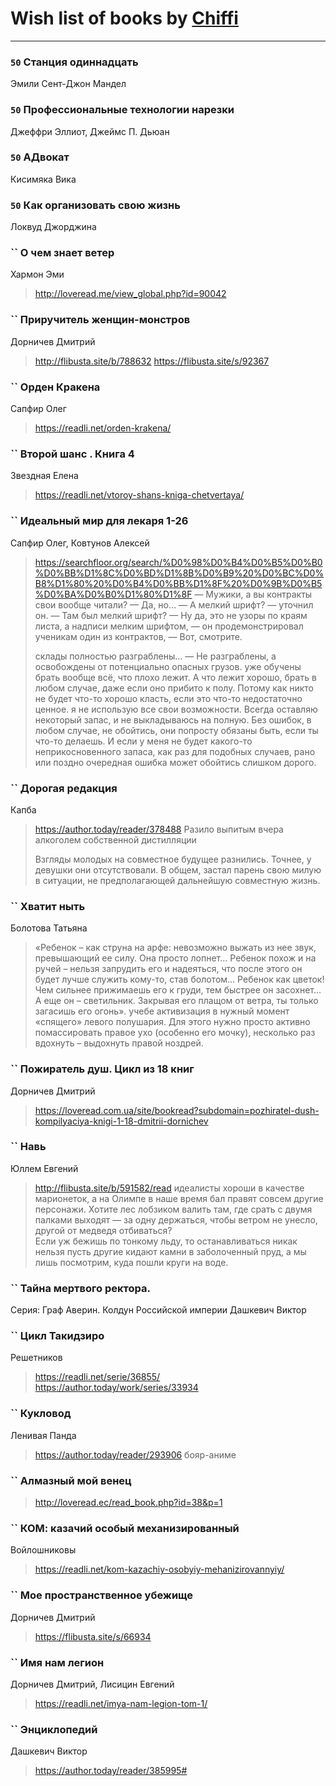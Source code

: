 # Wish list of books by [Chiffi](https://plus.google.com/105831994080785626680)
---

### `50` Станция одиннадцать
Эмили Сент-Джон Мандел

### `50` Профессиональные технологии нарезки
Джеффри Эллиот, Джеймс П. Дьюан

### `50` АДвокат
Кисимяка Вика

### `50` Как организовать свою жизнь
Локвуд Джорджина

### `` О чем знает ветер
Хармон Эми
> http://loveread.me/view_global.php?id=90042

### `` Приручитель женщин-монстров
Дорничев Дмитрий
> http://flibusta.site/b/788632
> https://flibusta.site/s/92367

### `` Орден Кракена
Сапфир Олег
> https://readli.net/orden-krakena/

### `` Второй шанс . Книга 4
Звездная Елена
> https://readli.net/vtoroy-shans-kniga-chetvertaya/

### `` Идеальный мир для лекаря 1-26
Сапфир Олег, Ковтунов Алексей
> https://searchfloor.org/search/%D0%98%D0%B4%D0%B5%D0%B0%D0%BB%D1%8C%D0%BD%D1%8B%D0%B9%20%D0%BC%D0%B8%D1%80%20%D0%B4%D0%BB%D1%8F%20%D0%9B%D0%B5%D0%BA%D0%B0%D1%80%D1%8F
> — Мужики, а вы контракты свои вообще читали? 
> 	— Да, но…
> 	— А мелкий шрифт? — уточнил он.
> 	— Там был мелкий шрифт?
> 	— Ну да, это не узоры по краям листа, а надписи мелким шрифтом, — он продемонстрировал ученикам один из контрактов, — Вот, смотрите.
> 
> склады полностью разграблены…
> 	— Не разграблены, а освобождены от потенциально опасных грузов.
> уже обучены брать вообще всё, что плохо лежит. А что лежит хорошо, брать в любом случае, даже если оно прибито к полу. Потому как никто не будет что-то хорошо класть, если это что-то недостаточно ценное.
> я не использую все свои возможности. Всегда оставляю некоторый запас, и не выкладываюсь на полную. Без ошибок, в любом случае, не обойтись, они попросту обязаны быть, если ты что-то делаешь. И если у меня не будет какого-то неприкосновенного запаса, как раз для подобных случаев, рано или поздно очередная ошибка может обойтись слишком дорого.

### `` Дорогая редакция
Капба
> https://author.today/reader/378488
> Разило выпитым вчера алкоголем собственной дистилляции
> 
> Взгляды молодых на совместное будущее разнились. Точнее, у девушки они отсутствовали. В общем, застал парень свою милую в ситуации, не предполагающей дальнейшую совместную жизнь.

### `` Хватит ныть
Болотова Татьяна
> «Ребенок – как струна на арфе: невозможно выжать из нее звук, превышающий ее силу. Она просто лопнет…
> 	Ребенок похож и на ручей – нельзя запрудить его и надеяться, что после этого он будет лучше служить кому-то, став болотом…
> 	Ребенок как цветок! Чем сильнее прижимаешь его к груди, тем быстрее он засохнет…
> 	А еще он – светильник. Закрывая его плащом от ветра, ты только загасишь его огонь». учебе активизация в нужный момент «спящего» левого полушария. Для этого нужно просто активно помассировать правое ухо (особенно его мочку), несколько раз вдохнуть – выдохнуть правой ноздрей.

### `` Пожиратель душ. Цикл из 18 книг
Дорничев Дмитрий
> https://loveread.com.ua/site/bookread?subdomain=pozhiratel-dush-kompilyaciya-knigi-1-18-dmitrii-dornichev

### `` Навь
Юллем Евгений
> http://flibusta.site/b/591582/read
> идеалисты хороши в качестве марионеток, а на Олимпе в наше время бал правят совсем другие персонажи.   Хотите лес лобзиком валить там, где срать с двумя палками выходят — за одну держаться, чтобы ветром не унесло, другой от медведя отбиваться?   
>     Если уж бежишь по тонкому льду, то останавливаться никак нельзя
> пусть другие кидают камни в заболоченный пруд, а мы лишь посмотрим, куда пошли круги на воде.

### `` Тайна мертвого ректора. 
Серия: Граф Аверин. Колдун Российской империи
Дашкевич Виктор

### `` Цикл Такидзиро
Решетников
> https://readli.net/serie/36855/
> https://author.today/work/series/33934

### `` Кукловод
Ленивая Панда
> https://author.today/reader/293906 бояр-аниме

### `` Алмазный мой венец
> http://loveread.ec/read_book.php?id=38&p=1

### `` КОМ: казачий особый механизированный
Войлошниковы
> https://readli.net/kom-kazachiy-osobyiy-mehanizirovannyiy/

### `` Мое пространственное убежище
Дорничев Дмитрий
> https://flibusta.site/s/66934

### `` Имя нам легион
Дорничев Дмитрий, Лисицин Евгений
> https://readli.net/imya-nam-legion-tom-1/

### `` Энциклопедий
Дашкевич Виктор
> https://author.today/reader/385995#

